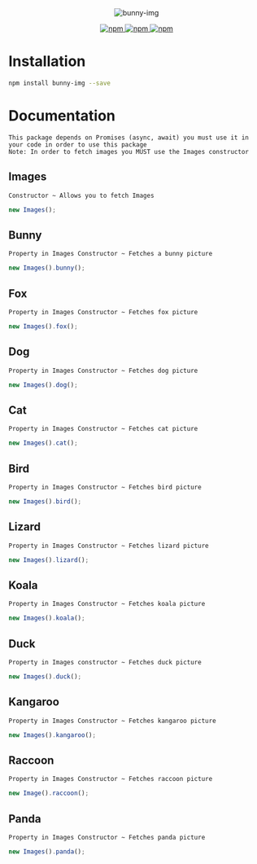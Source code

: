 <div align="center">
  <img src="https://i.imgur.com/rZPCzkz.png" alt="bunny-img" />

  <p align="center">

  <a href="https://www.npmjs.com/package/bunny-img">
    <img src="https://img.shields.io/npm/v/bunny-img?style=for-the-badge" alt="npm" />
  </a>
    
  <a href="https://www.npmjs.com/package/bunny-img">
    <img src="https://img.shields.io/npm/dt/bunny-img?style=for-the-badge" alt="npm" />
  </a>

  <a href="https://www.npmjs.com/package/bunny-img">
    <img src="https://img.shields.io/badge/License-Apache%202.0-orange?style=for-the-badge" alt="npm" />
  </a>

  </p>
</p>
</div>

# Installation
```bash
npm install bunny-img --save
```

# Documentation
```
This package depends on Promises (async, await) you must use it in your code in order to use this package
Note: In order to fetch images you MUST use the Images constructor
```

## Images
```
Constructor ~ Allows you to fetch Images
```
```js
new Images();
```

## Bunny
```
Property in Images Constructor ~ Fetches a bunny picture
```
```js
new Images().bunny();
```

## Fox
```
Property in Images Constructor ~ Fetches fox picture
```
```js
new Images().fox();
```

## Dog
```
Property in Images Constructor ~ Fetches dog picture
```
```js
new Images().dog();
```

## Cat
```
Property in Images Constructor ~ Fetches cat picture
```
```js
new Images().cat();
```

## Bird
```
Property in Images Constructor ~ Fetches bird picture
```
```js
new Images().bird();
```

## Lizard
```
Property in Images Constructor ~ Fetches lizard picture
```
```js
new Images().lizard();
```

## Koala
```
Property in Images Constructor ~ Fetches koala picture
```
```js
new Images().koala();
```

## Duck
```
Property in Images constructor ~ Fetches duck picture
```
```js
new Images().duck();
```

## Kangaroo
```
Property in Images Constructor ~ Fetches kangaroo picture
```
```js
new Images().kangaroo();
```

## Raccoon
```
Property in Images Constructor ~ Fetches raccoon picture
```
```js
new Image().raccoon();
```

## Panda
```
Property in Images Constructor ~ Fetches panda picture
```
```js
new Images().panda();
```

